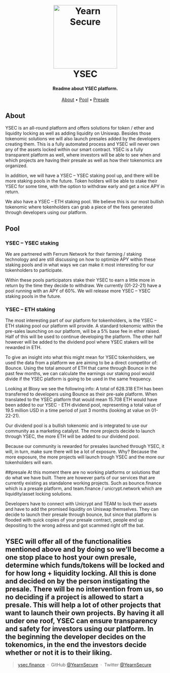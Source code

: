 
<h1 align="center">
  <br>
  <a href="https://www.ysec.finance"><img src="https://ysec.finance/assets/img/logo.png" alt="Yearn Secure" width="200"></a>
  <br>
  YSEC
  <br>
</h1>

<h4 align="center">Readme about YSEC platform.</h4>

<p align="center">
  <a href="#about">About</a> •
  <a href="#pool">Pool</a> •
  <a href="#presale">Presale</a>
</p>

## About
YSEC is an all-round platform and offers solutions for token / ether and liquidity locking as well as adding liquidity on Uniswap. Besides those tokenomic solutions we will also launch presales added by the developers creating them. This is a fully automated process and YSEC will never own any of the assets locked within our smart contract. YSEC is  a fully transparent platform as well, where investors will be able to see when and which projects are having their presale as well as how their tokenomics are organized.

In addition, we will have a YSEC – YSEC staking pool up, and there will be more staking pools in the future. Token holders will be able to stake their YSEC for some time, with the option to withdraw early and get a nice APY in return.

We also have a YSEC – ETH staking pool. We believe this is our most bullish tokenomic where tokenholders can grab a piece of the fees generated through developers using our platform.


## Pool
### YSEC – YSEC staking
We are partnered with Ferrum Network for their farming / staking technology and are still discussing on how to optimize APY within these staking pools and in what ways we can make it most interesting for our tokenholders to participate.

Within these pools participators stake their YSEC to earn a little more in return by the time they decide to withdraw. We currently (01-22-21) have a pool running with an APY of 60%. We will release more YSEC – YSEC staking pools in the future.

### YSEC – ETH staking
The most interesting part of our platform for tokenholders, is the YSEC – ETH staking pool our platform will provide. A standard tokenomic within the pre-sales launching on our platform, will be a 5% base fee in ether raised. Half of this will be used to continue developing the platform. The other half however will be added to the dividend pool where YSEC stakers will be rewarded in ETH.

To give an insight into what this might mean for YSEC tokenholders, we used the data from a platform we are aiming to be a direct competitor of: Bounce. Using the total amount of ETH that came through Bounce in the past few months, we can calculate the earnings our staking pool would divide if the YSEC platform is going to be used in the same frequency.

Looking at Bloxy we see the following info: A total of 628.318 ETH has been transferred to developers using Bounce as their pre-sale platform. When translated to the YSEC platform that would mean 15.708 ETH would have been added to our YSEC - ETH dividend pool, representing a total value of 19.5 million USD in a time period of just 3 months (looking at value on 01-22-21).

Our dividend pool is a bullish tokenomic and is integrated to use our community as a marketing catalyst. The more projects decide to launch through YSEC, the more ETH will be added to our dividend pool.

Because our community is rewarded for presales launched through YSEC, it will, in turn, make sure there will be a lot of exposure. Why? Because the more exposure, the more projects will launch trough YSEC and the more our tokenholders will earn.

##presale
At this moment there are no working platforms or solutions that do what we have built. 
There are however parts of our services that are currently existing as standalone working projects.
Such as bounce.finance which is a presale platform, and team.finance / unicrypt.network which are liquidity/asset locking solutions. 

Developers have to connect with Unicrypt and TEAM to lock their assets and have to add the promised liquidity on Uniswap themselves. 
They can decide to launch their presale through bounce, but since that platform is flooded with quick copies of your presale contract, 
people end up depositing to the wrong adress and got scammed right off the bat. 

YSEC will offer all of the functionalities mentioned above and by doing so we’ll become a one stop place to host your own presale, determine which funds/tokens will be locked and for how long + liquidity locking. 
All this is done and decided on by the person instigating the presale. There will be no intervention from us, so no deciding if a project is allowed to start a presale. 
This will help a lot of other projects that want to launch their own projects. By having it all under one roof, YSEC can ensure transparency and safety for investors using our platform. 
In the beginning the developer decides on the tokenomics, in the end the investors decide whether or not it is to their liking.
---

> [ysec.finance](https://www.ysec.finance) &nbsp;&middot;&nbsp;
> GitHub [@YearnSecure](https://github.com/YearnSecure) &nbsp;&middot;&nbsp;
> Twitter [@YearnSecure](https://twitter.com/YearnSecure)


